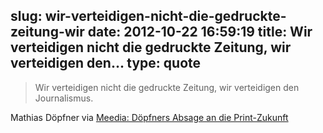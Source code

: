 slug: wir-verteidigen-nicht-die-gedruckte-zeitung-wir
date: 2012-10-22 16:59:19
title: Wir verteidigen nicht die gedruckte Zeitung, wir verteidigen den...
type: quote
---

> Wir verteidigen nicht die gedruckte Zeitung, wir verteidigen den Journalismus.

 Mathias Döpfner via [Meedia: Döpfners Absage an die Print-Zukunft](http://meedia.de/print/doepfners-absage-an-die-print-zukunft/2012/10/19.html)
